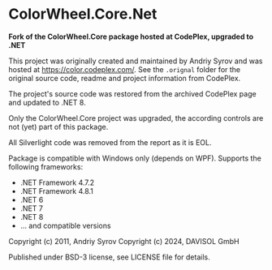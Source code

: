 # ColorWheel.Core.Net

**Fork of the ColorWheel.Core package hosted at CodePlex, upgraded to .NET**

This project was originally created and maintained by Andriy Syrov and was hosted at https://color.codeplex.com/. See the `.orignal` folder for the original source code, readme and project information from CodePlex.

The project's source code was restored from the archived CodePlex page and updated to .NET 8.

Only the ColorWheel.Core project was upgraded, the according controls are not (yet) part of this package.

All Silverlight code was removed from the report as it is EOL.

Package is compatible with Windows only (depends on WPF). Supports the following frameworks:

- .NET Framework 4.7.2
- .NET Framework 4.8.1
- .NET 6
- .NET 7
- .NET 8
- ... and compatible versions

Copyright (c) 2011, Andriy Syrov
Copyright (c) 2024, DAVISOL GmbH

Published under BSD-3 license, see LICENSE file for details.
